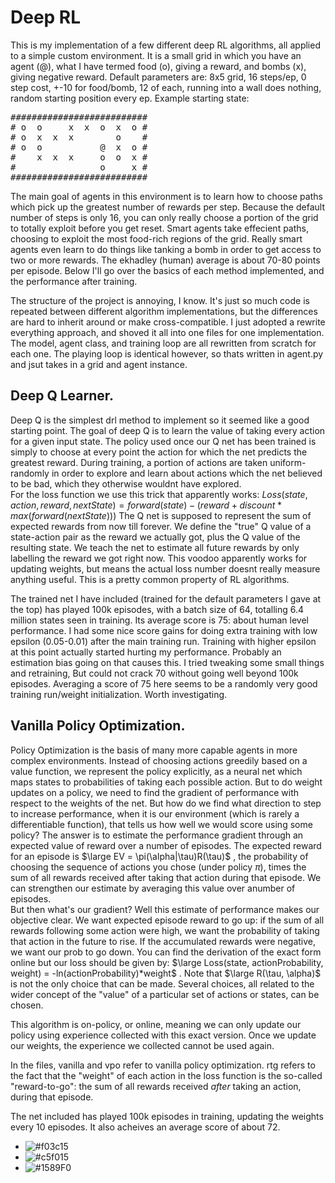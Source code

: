 # Deep RL
This is my implementation of a few different deep RL algorithms, all applied to a simple custom
environment. It is a small grid in which you have an agent (@), what I have termed food (o),
giving a reward, and bombs (x), giving negative reward. Default parameters are: 8x5 grid, 16
steps/ep, 0 step cost, +-10 for food/bomb, 12 of each, running into a wall does nothing, random
starting position every ep. Example starting state:
<pre>
##########################
# o  o     x  x  o  x  o #
# o  x  x  x        o    #
# o  o           @  x  o #
#    x  x  x     o  o  x #
#                o     x #
##########################
</pre>
The main goal of agents in this environment is to learn how to choose paths which pick up the greatest
number of rewards per step. Because the default number of steps is only 16, you can only really choose
a portion of the grid to totally exploit before you get reset. Smart agents take effecient paths, 
choosing to exploit the most food-rich regions of the grid. Really smart agents even learn to do things
like tanking a bomb in order to get access to two or more rewards. The ekhadley (human) average is about
70-80 points per episode. Below I'll go over the basics of each method implemented, and the performance
after training.

The structure of the project is annoying, I know. It's just so much code is repeated between different
algorithm implementations, but the differences are hard to inherit around or make cross-compatible. I
just adopted a rewrite everything approach, and shoved it all into one files for one implementation. The 
model, agent class, and training loop are all rewritten from scratch for each one. The playing loop
is identical however, so thats written in agent.py and jsut takes in a grid and agent instance.

## Deep Q Learner.
Deep Q is the simplest drl method to implement so it seemed like a good starting point. The goal of deep
Q is to learn the value of taking every action for a given input state. The policy used once our Q net has
been trained is simply to choose at every point the action for which the net predicts the greatest reward.
During training, a portion of actions are taken uniform-randomly in order to  explore and learn about
actions which the net believed to be bad, which they otherwise wouldnt have explored.  
For the loss function we use this trick that apparently works:
$Loss(state, action, reward, nextState) = forward(state) - (reward + discount*max(forward(nextState)))$
The Q net is supposed to represent the sum of expected rewards from now till forever. We define the "true"
Q value of a state-action pair as the reward we actually got, plus the Q value of the resulting state. We
teach the net to estimate all future rewards by only labelling the reward we got right now. This voodoo
apparently works for updating weights, but means the actual loss number doesnt really measure anything
useful. This is a pretty common property of RL algorithms.  

The trained net I have included (trained for the default parameters I gave at the top) has played 100k
episodes, with a batch size of 64, totalling 6.4 million states seen in training. Its average score is
75: about human level performance. I had some nice score gains for doing extra training with low epsilon
(0.05-0.01) after the main training run. Training with higher epsilon at this point actually started
hurting my performance. Probably an estimation bias going on that causes this. I tried tweaking some
small things and retraining, But could not crack 70 without going well beyond 100k episodes. Averaging
a score of 75 here seems to be a randomly very good training run/weight initialization. Worth investigating.

## Vanilla Policy Optimization.
Policy Optimization is the basis of many more capable agents in more complex environments. Instead of
choosing actions greedily based on a value function, we represent the policy explicitly, as a neural net
which maps states to probabilities of taking each possible action. But to do weight updates on a policy,
we need to find the gradient of performance with respect to the weights of the net. But how do we find
what direction to step to increase performance, when it is our environment (which is rarely a differentiable
function), that tells us how well we would score using some policy? The answer is to estimate the performance
gradient through an expected value of reward over a number of episodes. The expected reward for an episode is 
$\large EV = \pi(\alpha|\tau)R(\tau)$
, the probability of choosing the sequence of actions you chose (under policy $\pi$), times the sum of all
rewards received after taking that action during that episode. We can strengthen our estimate by averaging
this value over anumber of episodes.  
But then what's our gradient? Well this estimate of performance makes our objective clear. We want expected
episode reward to go up: if the sum of all rewards following some action were high, we want the probability
of taking that action in the future to rise. If the accumulated rewards were negative, we want our prob
to go down. You can find the derivation of the exact form online but our loss should be given by:
$\large Loss(state, actionProbability, weight) = -ln(actionProbability)*weight$
. Note that $\large R(\tau, \alpha)$ is not the only choice that can be made. Several choices, all related to
the wider concept of the "value" of a particular  set of actions or states, can be chosen. 

This algorithm is on-policy, or online, meaning we can only update our policy using experience collected
with this exact version. Once we update our weights, the experience we collected cannot be used again.

In the files, vanilla and vpo refer to vanilla policy optimization. rtg refers to the fact that the
"weight" of each action in the loss function is the so-called "reward-to-go": the sum of all rewards
received *after* taking an action, during that episode.

The net included has played 100k episodes in training, updating the weights every 10 episodes. It also
acheives an average score of about 72.






- ![#f03c15](https://placehold.co/15x15/f03c15/f03c15.png)
- ![#c5f015](https://placehold.co/15x15/c5f015/32cd32.png)
- ![#1589F0](https://placehold.co/15x15/1589F0/1589F0.png)








